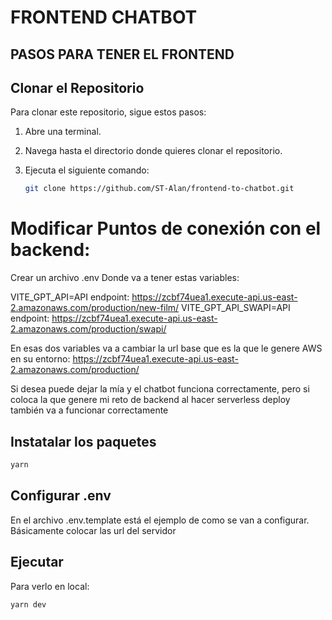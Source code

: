 # FRONTEND CHATBOT

## PASOS PARA TENER EL FRONTEND

## Clonar el Repositorio

Para clonar este repositorio, sigue estos pasos:

1. Abre una terminal.
2. Navega hasta el directorio donde quieres clonar el repositorio.
3. Ejecuta el siguiente comando:

   ```bash
   git clone https://github.com/ST-Alan/frontend-to-chatbot.git
   ```

# Modificar Puntos de conexión con el backend:

Crear un archivo .env
Donde va a tener estas variables:


VITE_GPT_API=API endpoint: https://zcbf74uea1.execute-api.us-east-2.amazonaws.com/production/new-film/
VITE_GPT_API_SWAPI=API endpoint: https://zcbf74uea1.execute-api.us-east-2.amazonaws.com/production/swapi/


En esas dos variables va a cambiar la url base que es la que le genere AWS en su entorno: https://zcbf74uea1.execute-api.us-east-2.amazonaws.com/production/

Si desea puede dejar la mía y el chatbot funciona correctamente, pero si coloca la que genere mi reto de backend al hacer serverless deploy también va a funcionar correctamente



## Instatalar los paquetes
   ```bash
   yarn
   ```

## Configurar .env

En el archivo .env.template está el ejemplo de como se van a configurar. Básicamente colocar las url del servidor


## Ejecutar

Para verlo en local:

   ```bash
   yarn dev
   ```

